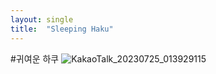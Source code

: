 ```yaml
---
layout: single
title:  "Sleeping Haku"
---
```


#귀여운 하쿠
![KakaoTalk_20230725_013929115](https://github.com/jwjungwoo/jwjungwoo.github.io/assets/140131247/942e2798-0fdb-47f6-a631-714ae04317b7)
